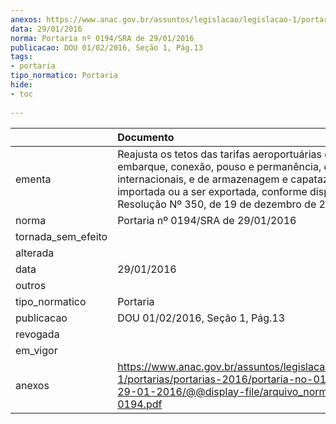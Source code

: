 ```yaml
---
anexos: https://www.anac.gov.br/assuntos/legislacao/legislacao-1/portarias/portarias-2016/portaria-no-0194-sra-de-29-01-2016/@@display-file/arquivo_norma/PA2016-0194.pdf
data: 29/01/2016
norma: Portaria nº 0194/SRA de 29/01/2016
publicacao: DOU 01/02/2016, Seção 1, Pág.13
tags:
- portaria
tipo_normatico: Portaria
hide: 
- toc 
 
---
```


|                    | Documento                                                                                                                                                                                                                                                    |
|:-------------------|:-------------------------------------------------------------------------------------------------------------------------------------------------------------------------------------------------------------------------------------------------------------|
| ementa             | Reajusta os tetos das tarifas aeroportuárias de embarque, conexão, pouso e permanência, domésticas e internacionais, e de armazenagem e capatazia da carga importada ou a ser exportada, conforme disposto pela Resolução Nº 350, de 19 de dezembro de 2014. |
| norma              | Portaria nº 0194/SRA de 29/01/2016                                                                                                                                                                                                                           |
| tornada_sem_efeito |                                                                                                                                                                                                                                                              |
| alterada           |                                                                                                                                                                                                                                                              |
| data               | 29/01/2016                                                                                                                                                                                                                                                   |
| outros             |                                                                                                                                                                                                                                                              |
| tipo_normatico     | Portaria                                                                                                                                                                                                                                                     |
| publicacao         | DOU 01/02/2016, Seção 1, Pág.13                                                                                                                                                                                                                              |
| revogada           |                                                                                                                                                                                                                                                              |
| em_vigor           |                                                                                                                                                                                                                                                              |
| anexos             | https://www.anac.gov.br/assuntos/legislacao/legislacao-1/portarias/portarias-2016/portaria-no-0194-sra-de-29-01-2016/@@display-file/arquivo_norma/PA2016-0194.pdf                                                                                            |